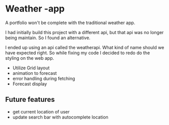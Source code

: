 # Weather -app

A portfolio won't be complete with the traditional weather app.

I had initially build this project with a different api, but that api was no longer being maintain. So I found an alternative.

I ended up using an api called the weatherapi. What kind of name should we have expected right. So while fixing my code I decided to redo do the styling on the web app.

-   Utilize Grid layout
-   animation to forecast
-   error handling during fetching
-   Forecast display

## Future features

-   get current location of user
-   update search bar with autocomplete location
